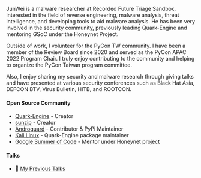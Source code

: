 JunWei is a malware researcher at Recorded Future Triage Sandbox, interested in the field of reverse engineering, malware analysis, threat intelligence, and developing tools to aid malware analysis. He has been very involved in the security community, previously leading Quark-Engine and mentoring GSoC under the Honeynet Project.

Outside of work, I volunteer for the PyCon TW community. I have been a member of the Review Board since 2020 and served as the PyCon APAC 2022 Program Chair. I truly enjoy contributing to the community and helping to organize the PyCon Taiwan program committee.

Also, I enjoy sharing my security and malware research through giving talks and have presented at various security conferences such as Black Hat Asia, DEFCON BTV, Virus Bulletin, HITB, and ROOTCON.

#### Open Source Community

- [Quark-Engine](https://github.com/quark-engine/quark-engine) - Creator
- [sunzip](https://github.com/twbgc/sunzip) - Creator
- [Androguard](https://github.com/androguard/androguard) - Contributor & PyPi Maintainer
- [Kali Linux](http://pkg.kali.org/pkg/quark-engine) - Quark-Engine package maintainer
- [Google Summer of Code](https://www.honeynet.org/gsoc/gsoc-2021/google-summer-of-code-2021-project-ideas/#quark) - Mentor under Honeynet project

#### Talks

- 🌱 [My Previous Talks](https://github.com/krnick/talks)
